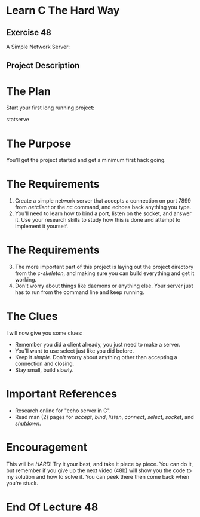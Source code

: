 Learn C The Hard Way
=======

Exercise 48
----

A Simple Network Server:

Project Description
----



The Plan
====

Start your first long running project:

statserve



The Purpose
====

You'll get the project started and get a minimum first hack going.



The Requirements
====

1. Create a simple network server that accepts a connection on port 7899 from
   *netclient* or the *nc* command, and echoes back anything you type.
2. You'll need to learn how to bind a port, listen on the socket, and answer it.
   Use your research skills to study how this is done and attempt to implement it
   yourself.



The Requirements
====

3. The more important part of this project is laying out the project directory
   from the *c-skeleton*, and making sure you can build everything and get it
   working.
4. Don't worry about things like daemons or anything else.  Your server just has
   to run from the command line and keep running.



The Clues
====

I will now give you some clues:

* Remember you did a client already, you just need to make a server.
* You'll want to use select just like you did before.
* Keep it *simple*.  Don't worry about anything other than accepting a connection and closing.
* Stay small, build slowly.



Important References
====

* Research online for "echo server in C".
* Read man (2) pages for *accept*, *bind*, *listen*, *connect*, *select*, *socket*, and *shutdown*.



Encouragement
====

This will be *HARD*!  Try it your best, and take it piece by piece.  You can do it, but remember if you give up the next video (48b) will show you the code to my solution and how to solve it.  You can peek there then come back when you're stuck.



End Of Lecture 48
=====


